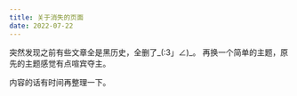 ```yaml
---
title: 关于消失的页面
date: 2022-07-22
---
```


突然发现之前有些文章全是黑历史，全删了_(:3」∠)_。 再换一个简单的主题，原先的主题感觉有点喧宾夺主。

内容的话有时间再整理一下。
